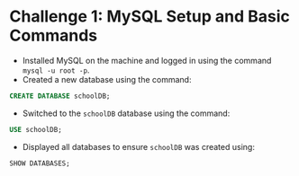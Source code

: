 # Challenge 1: MySQL Setup and Basic Commands

- Installed MySQL on the machine and logged in using the command `mysql -u root -p`.
- Created a new database using the command:

```sql
CREATE DATABASE schoolDB;
```

- Switched to the `schoolDB` database using the command:

```sql
USE schoolDB;
```

- Displayed all databases to ensure `schoolDB` was created using:

```sql
SHOW DATABASES;
```
